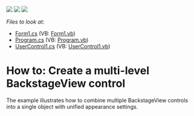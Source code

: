 <!-- default badges list -->
![](https://img.shields.io/endpoint?url=https://codecentral.devexpress.com/api/v1/VersionRange/128616428/14.2.3%2B)
[![](https://img.shields.io/badge/Open_in_DevExpress_Support_Center-FF7200?style=flat-square&logo=DevExpress&logoColor=white)](https://supportcenter.devexpress.com/ticket/details/T151837)
[![](https://img.shields.io/badge/📖_How_to_use_DevExpress_Examples-e9f6fc?style=flat-square)](https://docs.devexpress.com/GeneralInformation/403183)
<!-- default badges end -->
<!-- default file list -->
*Files to look at*:

* [Form1.cs](./CS/WindowsFormsApplication12/Form1.cs) (VB: [Form1.vb](./VB/WindowsFormsApplication12/Form1.vb))
* [Program.cs](./CS/WindowsFormsApplication12/Program.cs) (VB: [Program.vb](./VB/WindowsFormsApplication12/Program.vb))
* [UserControl1.cs](./CS/WindowsFormsApplication12/UserControl1.cs) (VB: [UserControl1.vb](./VB/WindowsFormsApplication12/UserControl1.vb))
<!-- default file list end -->
# How to: Create a multi-level BackstageView control


The example illustrates how to combine multiple BackstageView controls into a single object with unified appearance settings.

<br/>


